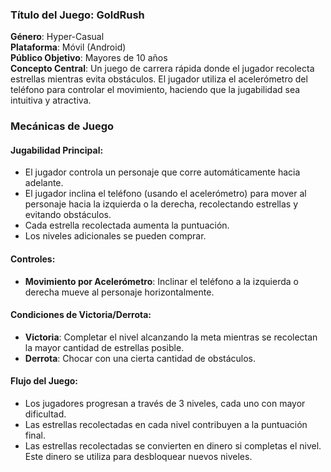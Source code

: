 ### **Título del Juego**: GoldRush  
**Género**: Hyper-Casual  
**Plataforma**: Móvil (Android)  
**Público Objetivo**: Mayores de 10 años  
**Concepto Central**: Un juego de carrera rápida donde el jugador recolecta estrellas mientras evita obstáculos. El jugador utiliza el acelerómetro del teléfono para controlar el movimiento, haciendo que la jugabilidad sea intuitiva y atractiva.

### Mecánicas de Juego
#### Jugabilidad Principal:
- El jugador controla un personaje que corre automáticamente hacia adelante.
- El jugador inclina el teléfono (usando el acelerómetro) para mover al personaje hacia la izquierda o la derecha, recolectando estrellas y evitando obstáculos.
- Cada estrella recolectada aumenta la puntuación.
- Los niveles adicionales se pueden comprar.

#### Controles:
- **Movimiento por Acelerómetro**: Inclinar el teléfono a la izquierda o derecha mueve al personaje horizontalmente.

#### Condiciones de Victoria/Derrota:
- **Victoria**: Completar el nivel alcanzando la meta mientras se recolectan la mayor cantidad de estrellas posible.
- **Derrota**: Chocar con una cierta cantidad de obstáculos.

#### Flujo del Juego:
- Los jugadores progresan a través de 3 niveles, cada uno con mayor dificultad.
- Las estrellas recolectadas en cada nivel contribuyen a la puntuación final.
- Las estrellas recolectadas se convierten en dinero si completas el nivel. Este dinero se utiliza para desbloquear nuevos niveles.
